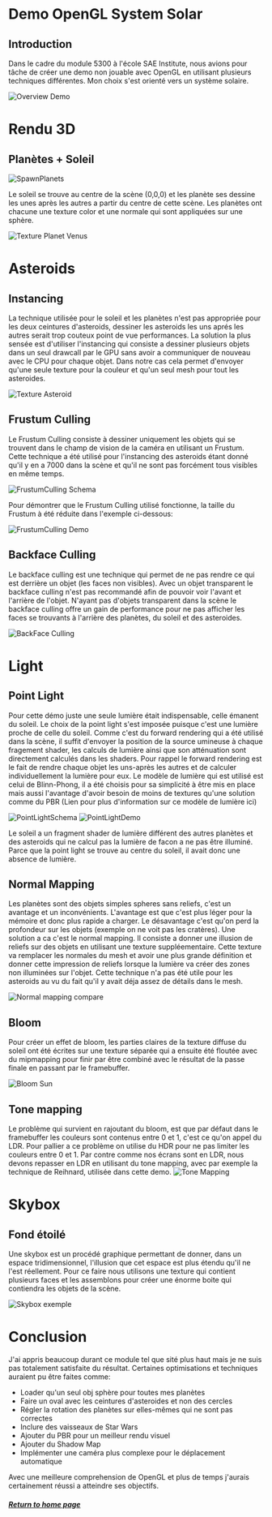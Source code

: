 # Demo OpenGL System Solar

## Introduction

Dans le cadre du module 5300 à l'école SAE Institute, nous avions pour tâche de créer une demo non jouable avec OpenGL en utilisant plusieurs techniques différentes. Mon choix s'est orienté vers un système solaire.

![Overview Demo](../assets/GIF/Demo1.gif)

# Rendu 3D
## Planètes + Soleil
![SpawnPlanets](../assets/GIF/spawnPlanets.gif)

Le soleil se trouve au centre de la scène (0,0,0) et les planète ses dessine les unes après les autres a partir du centre de cette scène. Les planètes ont chacune une texture color et une normale qui sont appliquées sur une sphère.

![Texture Planet Venus](../assets/Montage_normal_mapping.PNG)


# Asteroids
## Instancing
La technique utilisée pour le soleil et les planètes n'est pas appropriée pour les deux ceintures d'asteroids, dessiner les asteroids les uns aprés les autres serait trop couteux point de vue performances. La solution la plus sensée est d'utiliser l'instancing qui consiste a dessiner plusieurs objets dans un seul drawcall par le GPU sans avoir a communiquer de nouveau avec le CPU pour chaque objet. Dans notre cas cela permet d'envoyer qu'une seule texture pour la couleur et qu'un seul mesh pour tout les asteroides.

![Texture Asteroid](../assets/Montage_Asteroid.PNG)

## Frustum Culling
Le Frustum Culling consiste à dessiner uniquement les objets qui se trouvent dans le champ de vision de la caméra en utilisant un Frustum. Cette technique a été utilisé pour l'instancing des asteroids étant donné qu'il y en a 7000 dans la scène et qu'il ne sont pas forcément tous visibles en même temps.

![FrustumCulling Schema](../assets/FrustumCulling.jpg)

Pour démontrer que le Frustum Culling utilisé fonctionne, la taille du Frustum à été réduite dans l'exemple ci-dessous:

![FrustumCulling Demo](../assets/GIF/FrustumCulling.gif)

## Backface Culling
Le backface culling est une technique qui permet de ne pas rendre ce qui est derrière un objet (les faces non visibles). Avec un objet transparent le backface culling n'est pas recommandé afin de pouvoir voir l'avant et l'arrière de l'objet.
N'ayant pas d'objets transparent dans la scène le backface culling offre un gain de performance pour ne pas afficher les faces se trouvants à l'arrière des planètes, du soleil et des asteroides.

![BackFace Culling](../assets/backfaceCulling.png)

# Light
## Point Light
Pour cette démo juste une seule lumière était indispensable, celle émanent du soleil. Le choix de la point light s'est imposée puisque c'est une lumière proche de celle du soleil. Comme c'est du forward rendering qui a été utilisé dans la scène, il suffit d'envoyer la position de la source umineuse à chaque fragement shader, les calculs de lumière ainsi que son atténuation sont directement calculés dans les shaders. Pour rappel le forward rendering est le fait de rendre chaque objet les uns-après les autres et de calculer individuellement la lumière pour eux. Le modèle de lumière qui est utilisé est celui de Blinn-Phong, il a été choisis pour sa simplicité à être mis en place mais aussi l'avantage d'avoir besoin de moins de textures qu'une solution comme du PBR (Lien pour plus d'information sur ce modèle de lumière ici)

![PointLightSchema](../assets/PointLight.PNG)
![PointLightDemo](../assets/PointLight3.png)

Le soleil a un fragment shader de lumière différent des autres planètes et des asteroids qui ne calcul pas la lumière de facon a ne pas être illuminé. Parce que la point light se trouve au centre du soleil, il avait donc une absence de lumière.

## Normal Mapping
Les planètes sont des objets simples spheres sans reliefs, c'est un avantage et un inconvénients. L'avantage est que c'est plus léger pour la mémoire et donc plus rapide a charger. Le désavantage c'est qu'on perd la profondeur sur les objets (exemple on ne voit pas les cratères).
Une solution a ca c'est le normal mapping. Il consiste a donner une illusion de reliefs sur des objets en utilisant une texture suppléementaire. Cette texture va remplacer les normales du mesh et avoir une plus grande définition et donner cette impression de reliefs lorsque la lumière va créer des zones non illuminées sur l'objet. Cette technique n'a pas été utile pour les asteroids au vu du fait qu'il y avait déja assez de détails dans le mesh.

![Normal mapping compare](../assets/normal_mapping_compare.png)

## Bloom
Pour créer un effet de bloom, les parties claires de la texture diffuse du soleil ont été écrites sur une texture séparée qui a ensuite été floutée avec du mipmapping pour finir par être combiné avec le résultat de la passe finale en passant par le framebuffer.

![Bloom Sun](../assets/Montage_bloom_sun.PNG)

## Tone mapping
Le problème qui survient en rajoutant du bloom, est que par défaut dans le framebuffer les couleurs sont contenus entre 0 et 1, c'est ce qu'on appel du LDR. Pour pallier a ce problème on utilise du HDR pour ne pas limiter les couleurs entre 0 et 1. Par contre comme nos écrans sont en LDR, nous devons repasser en LDR en utilisant du tone mapping, avec par exemple la technique de Reihnard, utilisée dans cette demo.
![Tone Mapping](../assets/hdr_exposure_tone_mapping.png)

# Skybox
## Fond étoilé
Une skybox est un procédé graphique permettant de donner, dans un espace tridimensionnel, l'illusion que cet espace est plus étendu qu'il ne l'est réellement. Pour ce faire nous utilisons une texture qui contient plusieurs faces et les assemblons pour créer une énorme boite qui contiendra les objets de la scène.

![Skybox exemple](../assets/Example_Skybox.png)

# Conclusion
J'ai appris beaucoup durant ce module tel que sité plus haut mais je ne suis pas totalement satisfaite du résultat. Certaines optimisations et techniques auraient pu être faites comme:
* Loader qu'un seul obj sphère pour toutes mes planètes
* Faire un oval avec les ceintures d'asteroides et non des cercles
* Régler la rotation des planètes sur elles-mêmes qui ne sont pas correctes
* Inclure des vaisseaux de Star Wars
* Ajouter du PBR pour un meilleur rendu visuel
* Ajouter du Shadow Map
* Implémenter une caméra plus complexe pour le déplacement automatique

Avec une meilleure comprehension de OpenGL et plus de temps j'aurais certainement réussi a atteindre ses objectifs.

##### [Return to home page](https://sosolamojo.github.io/)
